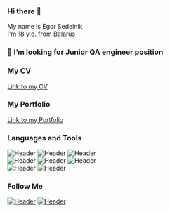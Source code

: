 ### Hi there 👋
My name is Egor Sedelnik </br>
I'm 18 y.o. from Belarus

### 🤔 I’m looking for Junior QA engineer position



### My CV
[Link to my CV]()
### My Portfolio
[Link to my Portfolio](https://github.com/Esed-off/MyPortfolio)
### Languages and Tools

![Header](https://img.shields.io/badge/Github-090909?style=for-the-badge&logo=github&logoColor=8cc4d7)
![Header](https://img.shields.io/badge/Figma-090909?style=for-the-badge&logo=figma&logoColor=7d5fa6)
![Header](https://img.shields.io/badge/MySQL-090909?style=for-the-badge&logo=mysql&logoColor=00618a)
</br>
![Header](https://img.shields.io/badge/DevTools-090909?style=for-the-badge&logo=googlechrome&logoColor=2674f2)
![Header](https://img.shields.io/badge/C++-090909?style=for-the-badge&logo=c++&logoColor=2674f2)
![Header](https://img.shields.io/badge/HTML\CSS\JS-090909?style=for-the-badge&logo=c++&logoColor=2674f2)
</br>
![Header](https://img.shields.io/badge/TestRail-090909?style=for-the-badge&logo=&logoColor=71b556)
![Header](https://img.shields.io/badge/Jira-090909?style=for-the-badge&logo=jira&logoColor=136be1)

### Follow Me
[![Header](https://img.shields.io/badge/Telegram-090909?style=for-the-badge&logo=telegram&logoColor=31a5db)](https://t.me/esedel)
[![Header](https://img.shields.io/badge/Linkedin-090909?style=for-the-badge&logo=linkedin&logoColor=0073b1)](https://www.linkedin.com/in/egor-sedelnik-b5993724a/)
